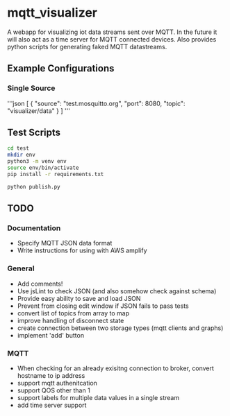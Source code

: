 # mqtt_visualizer
A webapp for visualizing iot data streams sent over MQTT.
In the future it will also act as a time server for MQTT connected devices.
Also provides python scripts for generating faked MQTT datastreams.

## Example Configurations

### Single Source
'''json
[
    {
        "source": "test.mosquitto.org",
        "port": 8080,
        "topic": "visualizer/data"
    }
]
'''

## Test Scripts

```bash
cd test
mkdir env
python3 -m venv env
source env/bin/activate
pip install -r requirements.txt
```

```bash
python publish.py
```

## TODO

### Documentation
- Specify MQTT JSON data format
- Write instructions for using with AWS amplify

### General
- Add comments!
- Use jsLint to check JSON (and also somehow check against schema)
- Provide easy ability to save and load JSON
- Prevent from closing edit window if JSON fails to pass tests
- convert list of topics from array to map
- improve handling of disconnect state
- create connection between two storage types (mqtt clients and graphs)
- implement 'add' button

### MQTT
- When checking for an already exisitng connection to broker, convert hostname to ip address
- support mqtt authenitcation
- support QOS other than 1
- support labels for multiple data values in a single stream
- add time server support